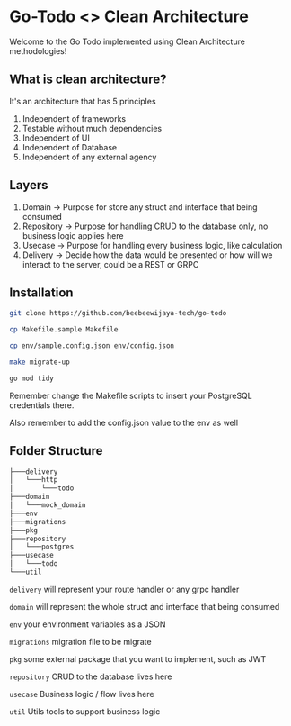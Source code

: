 # Go-Todo <> Clean Architecture

Welcome to the Go Todo implemented using Clean Architecture methodologies!

## What is clean architecture?

It's an architecture that has 5 principles

1. Independent of frameworks
2. Testable without much dependencies
3. Independent of UI
4. Independent of Database
5. Independent of any external agency

## Layers

1. Domain -> Purpose for store any struct and interface that being consumed
2. Repository -> Purpose for handling CRUD to the database only, no business logic applies here
3. Usecase -> Purpose for handling every business logic, like calculation
4. Delivery -> Decide how the data would be presented or how will we interact to the server, could be a REST or GRPC

## Installation

```bash
git clone https://github.com/beebeewijaya-tech/go-todo

cp Makefile.sample Makefile

cp env/sample.config.json env/config.json

make migrate-up

go mod tidy
```

Remember change the Makefile scripts to insert your PostgreSQL credentials there.

Also remember to add the config.json value to the env as well

## Folder Structure

```bash
├───delivery
│   └───http
│       └───todo
├───domain
│   └───mock_domain
├───env
├───migrations
├───pkg
├───repository
│   └───postgres
├───usecase
│   └───todo
└───util
```

`delivery` will represent your route handler or any grpc handler

`domain` will represent the whole struct and interface that being consumed

`env` your environment variables as a JSON

`migrations` migration file to be migrate

`pkg` some external package that you want to implement, such as JWT

`repository` CRUD to the database lives here

`usecase` Business logic / flow lives here

`util` Utils tools to support business logic
